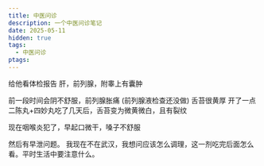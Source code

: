 ```yaml
---
title: 中医问诊
description: 一个中医问诊笔记
date: 2025-05-11
hidden: true
tags:
  - 中医问诊
ptags:
---
```



给他看体检报告
肝，前列腺，附睾上有囊肿

前一段时间会阴不舒服，前列腺胀痛 (前列腺液检查还没做)
舌苔很黄厚
开了一点二陈丸+四妙丸吃了几天后，舌苔变为微黄微白，且有裂纹

现在咽喉炎犯了，早起口微干，嗓子不舒服

然后有早泄问题。
我现在不在武汉，我想问应该怎么调理，这一剂吃完后面怎么看。平时生活中要注意什么。